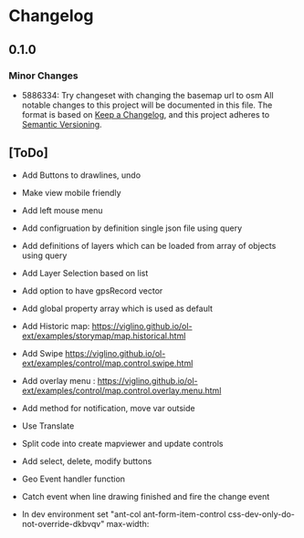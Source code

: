 # Changelog

## 0.1.0

### Minor Changes

- 5886334: Try changeset with changing the basemap url to osm
  All notable changes to this project will be documented in this file.
  The format is based on [Keep a Changelog](https://keepachangelog.com/en/1.0.0/),
  and this project adheres to [Semantic Versioning](https://semver.org/spec/v2.0.0.html).

## [ToDo]

- Add Buttons to drawlines, undo
- Make view mobile friendly
- Add left mouse menu
- Add configruation by definition single json file using query
- Add definitions of layers which can be loaded from array of objects using query
- Add Layer Selection based on list
- Add option to have gpsRecord vector
- Add global property array which is used as default
- Add Historic map: https://viglino.github.io/ol-ext/examples/storymap/map.historical.html
- Add Swipe https://viglino.github.io/ol-ext/examples/control/map.control.swipe.html
- Add overlay menu : https://viglino.github.io/ol-ext/examples/control/map.control.overlay.menu.html
- Add method for notification, move var outside
- Use Translate
- Split code into create mapviewer and update controls
- Add select, delete, modify buttons
- Geo Event handler function
- Catch event when line drawing finished and fire the change event

- In dev environment set "ant-col ant-form-item-control css-dev-only-do-not-override-dkbvqv" max-width:

<!--
## [Development]
### Added
### Changed
### Removed
-->
